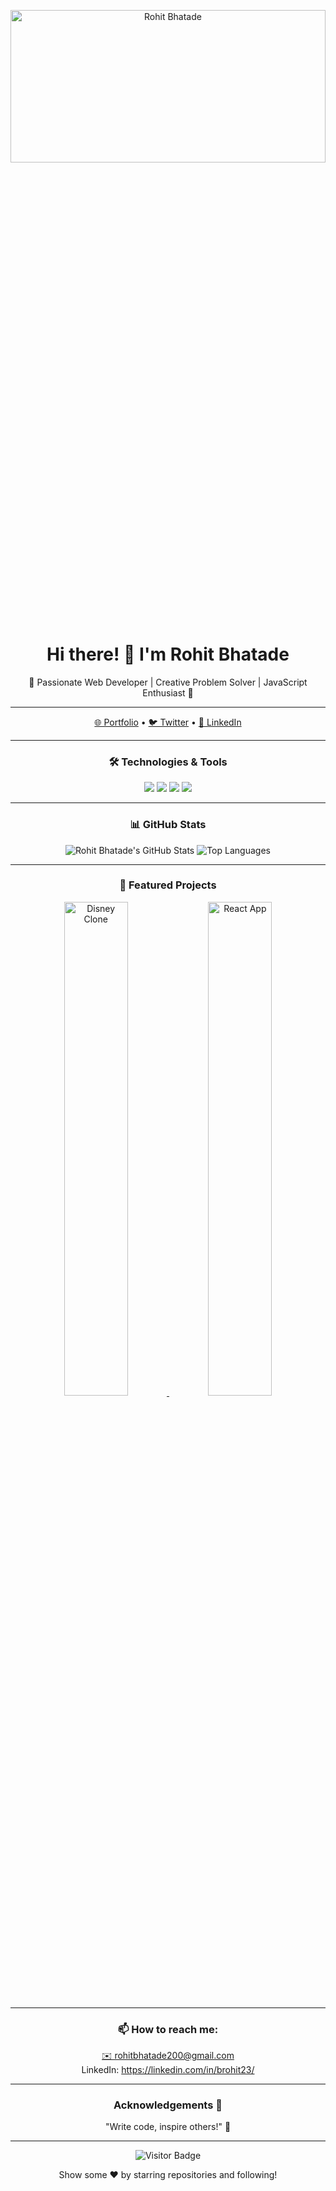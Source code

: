 <!-- Header -->
<p align="center">
  <img src="https://media.licdn.com/dms/image/D4D16AQE40UdXzrSXyQ/profile-displaybackgroundimage-shrink_350_1400/0/1679236415707?e=1704931200&v=beta&t=bKM6r7sm3CIQ0-BQBFHz3GRsB_hf2N0hw3w5uo_9bMU" width="100%" height="25%" alt="Rohit Bhatade">
</p>

<h1 align="center">Hi there! 👋 I'm Rohit Bhatade</h1>

<p align="center">🌟 Passionate Web Developer | Creative Problem Solver | JavaScript Enthusiast 🌟</p>

---

<!-- Social Links -->
<p align="center">
  <a href="#">🌐 Portfolio</a> •
  <a href="https://twitter.com/Mr_Mic_200r">🐦 Twitter</a> •
  <a href="https://www.linkedin.com/in/brohit23/">💼 LinkedIn</a>
</p>

---

<!-- Technologies & Tools -->
<h3 align="center">🛠️ Technologies & Tools</h3>
<p align="center">
  <img src="https://img.shields.io/badge/Code-JavaScript-informational?style=for-the-badge&logo=javascript&logoColor=white&color=yellow">
  <img src="https://img.shields.io/badge/Code-React.js-informational?style=for-the-badge&logo=react&logoColor=white&color=61dafb">
  <img src="https://img.shields.io/badge/Code-Node.js-informational?style=for-the-badge&logo=node.js&logoColor=white&color=green">
  <img src="https://img.shields.io/badge/Tools-Visual%20Studio%20Code-informational?style=for-the-badge&logo=visual-studio-code&logoColor=white&color=007ACC">
</p>

---

<!-- GitHub Stats -->
<h3 align="center">📊 GitHub Stats</h3>
<p align="center">
  <img src="https://github-readme-stats.vercel.app/api?username=brohit23&show_icons=true&theme=radical" alt="Rohit Bhatade's GitHub Stats">
  <img src="https://github-readme-stats.vercel.app/api/top-langs/?username=brohit23&layout=compact&theme=radical" alt="Top Languages">
</p>

---

<!-- Featured Projects -->
<h3 align="center">🚀 Featured Projects</h3>
<p align="center">
  <a href="https://disney-clone-ochre.vercel.app">
    <img src="https://github.com/brohit22/Disney-clone/assets/127715071/9cc1d432-9618-43bc-aeba-2e1f4c66605b" alt="Disney Clone" width="45%" height="auto">
  </a>
  <a href="https://mini-doc-app.vercel.app/">
    <img src="https://github-readme-stats.vercel.app/api/pin/?username=brohit23&repo=react-app&theme=radical" alt="React App" width="45%" height="auto">
  </a>
</p>

---

<!-- Contact Me -->
<h3 align="center">📫 How to reach me:</h3>
<p align="center">
  <a href="mailto:rohitbhatade200@gmail.com">✉️ rohitbhatade200@gmail.com</a><br>
  LinkedIn: <a href="https://linkedin.com/in/brohit23/">https://linkedin.com/in/brohit23/</a>
</p>

---

<!-- Acknowledgements -->
<h3 align="center">Acknowledgements 💬</h3>
<p align="center">"Write code, inspire others!" 🚀</p>

---

<!-- Footer -->
<p align="center">
  <img src="https://visitor-badge.glitch.me/badge?page_id=brohit23.brohit23" alt="Visitor Badge">
</p>
<p align="center">
  Show some ❤️ by starring repositories and following!
</p>
